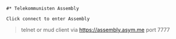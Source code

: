 ```
#* Telekommunisten Assembly

Click connect to enter Assembly
```

> telnet or mud client via https://assembly.asym.me port 7777

